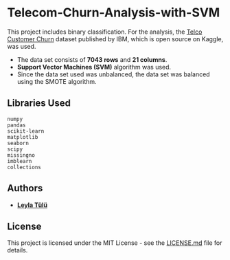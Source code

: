 # Telecom-Churn-Analysis-with-SVM

This project includes binary classification. For the analysis, the [Telco Customer Churn](https://www.kaggle.com/blastchar/telco-customer-churn) dataset published by IBM, which is open source on Kaggle, was used. 
  * The data set consists of **7043 rows** and **21 columns**. 
  * **Support Vector Machines (SVM)** algorithm was used. 
  * Since the data set used was unbalanced, the data set was balanced using the SMOTE algorithm. 


## Libraries Used

    numpy 
    pandas 
    scikit-learn 
    matplotlib
    seaborn
    scipy
    missingno
    imblearn
    collections

## Authors
* **[Leyla Tülü](https://github.com/leylatulu)**

## License
This project is licensed under the MIT License - see the [LICENSE.md](LICENSE.md) file for details.
